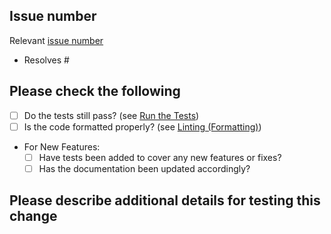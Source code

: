 <!-- Thanks for contributing to Cuttle! 🎉 -->

## Issue number

Relevant [issue number](https://docs.github.com/en/issues/tracking-your-work-with-issues/linking-a-pull-request-to-an-issue)
- Resolves #

## Please check the following

- [ ] Do the tests still pass? (see [Run the Tests](https://github.com/cuttle-cards/cuttle/blob/main/docs/setup-development.md#run-the-tests))
- [ ] Is the code formatted properly? (see [Linting (Formatting)](https://github.com/cuttle-cards/cuttle/blob/main/docs/setup-development.md#linting-formatting))
- For New Features:
  - [ ] Have tests been added to cover any new features or fixes?
  - [ ] Has the documentation been updated accordingly?

## Please describe additional details for testing this change

